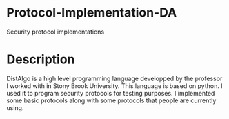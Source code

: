 # Protocol-Implementation-DA
Security protocol implementations

# Description
DistAlgo is a high level programming language developped by the professor I worked with in Stony Brook University. This language is based on python. I used it to program security protocols for testing purposes. I implemented some basic protocols along with some protocols that people are currently using. 
